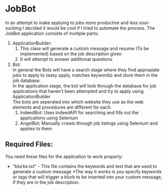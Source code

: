 # JobBot
In an attempt to make applying to jobs more productive and less soul-sucking I decided it would be cool if I tried to automate the process.
The JobBot application consists of multiple parts:
1. ApplicationBuilder: 
    1. This class will generate a custom message and resume (To be implemented) based on the job description given
    2. It will attempt to answer additional questions
2. Bot:       
    In general the Bots will have a search stage where they find appropiate jobs to apply to (easy apply, matches keywords) and store them in the job database.    
    In the application stage, the bot will look through the database for job applications that haven't been attempted and try to apply using ApplicationBuilder       
    The bots are seperated into which website they use as the web elements and procedures are different for each.     
      1. IndeedBot: Uses IndeedAPI for searching and fills out the applications using Selenium
      2. AngelBot: Manually crawls through job listings using Selenium and applies to them
## Required Files:
You need these files for the application to work properly:
* "blurbs.txt" - This file contains the keywords and text that are used to generate a custom message
    *The way it works is you specify keywords or tags that will trigger a blurb to be inserted into your custom message, if they are in the job description.
